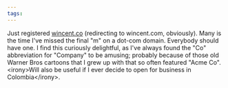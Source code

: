 ```yaml
---
tags: 
---
```


Just registered [wincent.co](http://wincent.co/) (redirecting to wincent.com, obviously). Many is the time I've missed the final "m" on a dot-com domain. Everybody should have one. I find this curiously delightful, as I've always found the "Co" abbreviation for "Company" to be amusing; probably because of those old Warner Bros cartoons that I grew up with that so often featured "Acme Co". &lt;irony&gt;Will also be useful if I ever decide to open for business in Colombia&lt;/irony&gt;.
